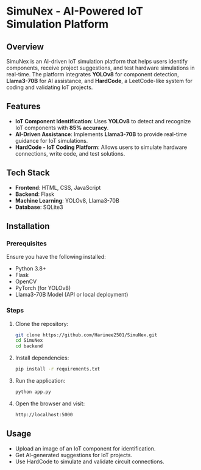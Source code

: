 # SimuNex - AI-Powered IoT Simulation Platform

## Overview
SimuNex is an AI-driven IoT simulation platform that helps users identify components, receive project suggestions, and test hardware simulations in real-time. The platform integrates **YOLOv8** for component detection, **Llama3-70B** for AI assistance, and **HardCode**, a LeetCode-like system for coding and validating IoT projects.

## Features
- **IoT Component Identification**: Uses **YOLOv8** to detect and recognize IoT components with **85% accuracy**.
- **AI-Driven Assistance**: Implements **Llama3-70B** to provide real-time guidance for IoT simulations.
- **HardCode - IoT Coding Platform**: Allows users to simulate hardware connections, write code, and test solutions.

## Tech Stack
- **Frontend**: HTML, CSS, JavaScript
- **Backend**: Flask
- **Machine Learning**: YOLOv8, Llama3-70B
- **Database**: SQLite3

## Installation
### Prerequisites
Ensure you have the following installed:
- Python 3.8+
- Flask
- OpenCV
- PyTorch (for YOLOv8)
- Llama3-70B Model (API or local deployment)

### Steps
1. Clone the repository:
   ```sh
   git clone https://github.com/Harinee2501/SimuNex.git
   cd SimuNex
   cd backend
   ```
2. Install dependencies:
   ```sh
   pip install -r requirements.txt
   ```
3. Run the application:
   ```sh
   python app.py
   ```
4. Open the browser and visit:
   ```sh
   http://localhost:5000
   ```

## Usage
- Upload an image of an IoT component for identification.
- Get AI-generated suggestions for IoT projects.
- Use HardCode to simulate and validate circuit connections.
